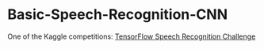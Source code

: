 # Basic-Speech-Recognition-CNN

One of the Kaggle competitions: [TensorFlow Speech Recognition Challenge](https://www.kaggle.com/c/tensorflow-speech-recognition-challenge/data)
